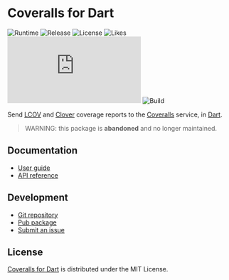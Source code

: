 # Coveralls for Dart
![Runtime](https://badgen.net/pub/sdk-version/coveralls) ![Release](https://badgen.net/pub/v/coveralls) ![License](https://badgen.net/pub/license/coveralls) ![Likes](https://badgen.net/pub/likes/coveralls) ![Coverage](https://badgen.net/coveralls/c/github/cedx/coveralls.dart) ![Build](https://badgen.net/github/checks/cedx/coveralls.dart/main)

Send [LCOV](http://ltp.sourceforge.net/coverage/lcov.php) and [Clover](https://www.atlassian.com/software/clover) coverage reports
to the [Coveralls](https://coveralls.io) service, in [Dart](https://dart.dev).

> WARNING: this package is **abandoned** and no longer maintained.

## Documentation
- [User guide](https://cedx.github.io/coveralls.dart)
- [API reference](https://pub.dev/documentation/coveralls)

## Development
- [Git repository](https://github.com/cedx/coveralls.dart)
- [Pub package](https://pub.dev/packages/coveralls)
- [Submit an issue](https://github.com/cedx/coveralls.dart/issues)

## License
[Coveralls for Dart](https://cedx.github.io/coveralls.dart) is distributed under the MIT License.
